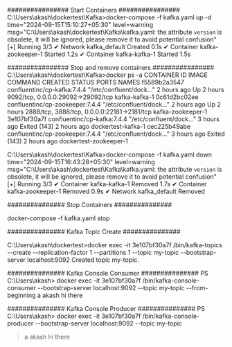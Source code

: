 ################
Start Containers
################
C:\Users\akash\dockertest\Kafka>docker-compose -f kafka.yaml up -d
time="2024-09-15T15:10:27+05:30" level=warning msg="C:\\Users\\akash\\dockertest\\Kafka\\kafka.yaml: the attribute `version` is obsolete, it will be ignored, please remove it to avoid potential confusion"
[+] Running 3/3
 ✔ Network kafka_default        Created                                                                            0.1s
 ✔ Container kafka-zookeeper-1  Started                                                                            1.2s
 ✔ Container kafka-kafka-1      Started                                                                            1.5s


################
Stop and remove containers
################
C:\Users\akash\dockertest\Kafka>docker ps -a
CONTAINER ID   IMAGE                             COMMAND                  CREATED       STATUS                     PORTS                                         NAMES
f5589b2a3547   confluentinc/cp-kafka:7.4.4       "/etc/confluent/dock…"   2 hours ago   Up 2 hours                 9092/tcp, 0.0.0.0:29092->29092/tcp            kafka-kafka-1
0c61d2bc02ee   confluentinc/cp-zookeeper:7.4.4   "/etc/confluent/dock…"   2 hours ago   Up 2 hours                 2888/tcp, 3888/tcp, 0.0.0.0:22181->2181/tcp   kafka-zookeeper-1
3e107bf30a7f   confluentinc/cp-kafka:7.4.4       "/etc/confluent/dock…"   3 hours ago   Exited (143) 2 hours ago                                                 dockertest-kafka-1
cec225b49abe   confluentinc/cp-zookeeper:7.4.4   "/etc/confluent/dock…"   3 hours ago   Exited (143) 2 hours ago                                                 dockertest-zookeeper-1

C:\Users\akash\dockertest\Kafka>docker-compose -f kafka.yaml down
time="2024-09-15T16:43:28+05:30" level=warning msg="C:\\Users\\akash\\dockertest\\Kafka\\kafka.yaml: the attribute `version` is obsolete, it will be ignored, please remove it to avoid potential confusion"
[+] Running 3/3
 ✔ Container kafka-kafka-1      Removed                                                                            1.7s
 ✔ Container kafka-zookeeper-1  Removed                                                                            0.9s
 ✔ Network kafka_default        Removed    

###############
 Stop Containers
 ###############

 docker-compose -f kafka.yaml stop

###############
Kafka Topic Create
###############

C:\Users\akash\dockertest>docker exec -it 3e107bf30a7f /bin/kafka-topics --create --replication-factor 1 --partitions 1 --topic my-topic --bootstrap-server localhost:9092
Created topic my-topic.



###############
Kafka Console Consumer
###############
PS C:\Users\akash> docker exec -it 3e107bf30a7f /bin/kafka-console-consumer --bootstrap-server localhost:9092 --topic my-topic --from-beginning
a
akash
hi there



###############
Kafka Console Producer
###############
PS C:\Users\akash> docker exec -it 3e107bf30a7f /bin/kafka-console-producer --bootstrap-server localhost:9092 --topic my-topic
>a
>akash
>hi there